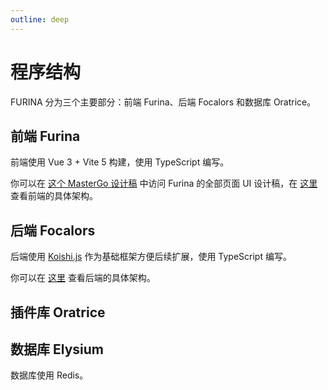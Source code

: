 ```yaml
---
outline: deep
---
```


# 程序结构

FURINA 分为三个主要部分：前端 Furina、后端 Focalors 和数据库 Oratrice。

## 前端 Furina

前端使用 Vue 3 + Vite 5 构建，使用 TypeScript 编写。

你可以在 [这个 MasterGo 设计稿](https://mastergo.com/goto/vGuyhLw5?page_id=M&file=111086002830316) 中访问 Furina 的全部页面 UI 设计稿，在 [这里](./furina) 查看前端的具体架构。

## 后端 Focalors

后端使用 [Koishi.js](https://koishi.chat/zh-CN/) 作为基础框架方便后续扩展，使用 TypeScript 编写。

你可以在 [这里](./focalors) 查看后端的具体架构。

## 插件库 Oratrice

## 数据库 Elysium

数据库使用 Redis。
